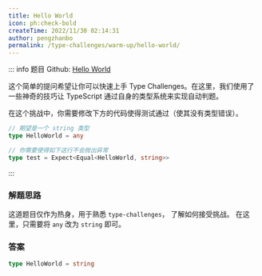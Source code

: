 ```yaml
---
title: Hello World
icon: ph:check-bold
createTime: 2022/11/30 02:14:31
author: pengzhanbo
permalink: /type-challenges/warm-up/hello-world/
---
```


::: info 题目
Github: [Hello World](https://github.com/type-challenges/type-challenges/tree/main/questions/00013-warm-hello-world)

这个简单的提问希望让你可以快速上手 Type Challenges。在这里，我们使用了一些神奇的技巧让 TypeScript 通过自身的类型系统来实现自动判题。

在这个挑战中，你需要修改下方的代码使得测试通过（使其没有类型错误）。

```ts
// 期望是一个 string 类型
type HelloWorld = any
```

```ts
// 你需要使得如下这行不会抛出异常
type test = Expect<Equal<HelloWorld, string>>
```

:::

### 解题思路

这道题目仅作为热身，用于熟悉 `type-challenges`， 了解如何接受挑战。
在这里，只需要将 `any` 改为 `string` 即可。

### 答案

```ts
type HelloWorld = string
```
